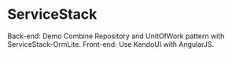 # ServiceStack
Back-end: Demo Combine Repository and UnitOfWork pattern with ServiceStack-OrmLite.
Front-end: Use KendoUI with AngularJS.
